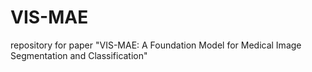 # VIS-MAE
repository for paper "VIS-MAE: A Foundation Model for Medical Image Segmentation and Classification"
